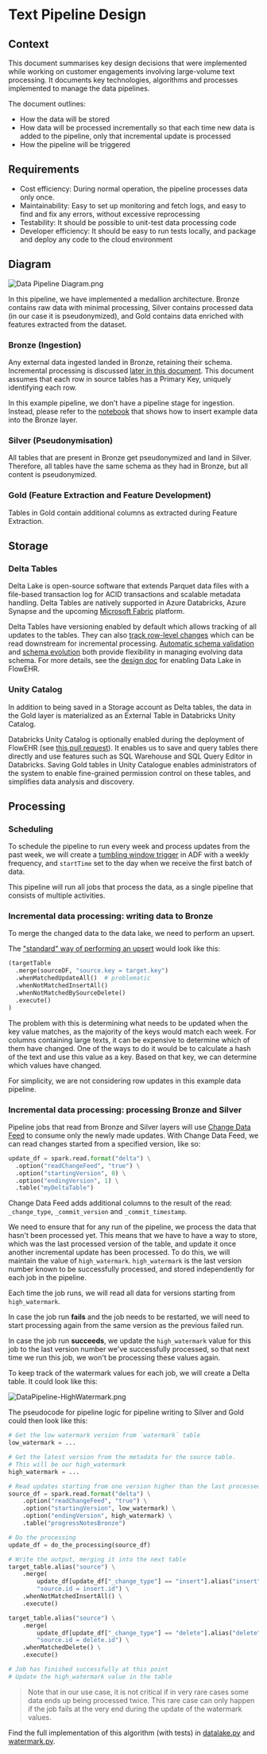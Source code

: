 # Text Pipeline Design

## Context

This document summarises key design decisions that were implemented while working on customer engagements involving large-volume text processing. It documents key technologies, algorithms and processes implemented to manage the data pipelines.

The document outlines:
- How the data will be stored
- How data will be processed incrementally so that each time new data is added to the pipeline, only that incremental update is processed
- How the pipeline will be triggered

## Requirements

- Cost efficiency: During normal operation, the pipeline processes data only once.
- Maintainability: Easy to set up monitoring and fetch logs, and easy to find and fix any errors, without excessive reprocessing
- Testability: It should be possible to unit-test data processing code
- Developer efficiency: It should be easy to run tests locally, and package and deploy any code to the cloud environment

## Diagram

![Data Pipeline Diagram.png](/assets/DataPipelineDiagram.png)

In this pipeline, we have implemented a medallion architecture. Bronze contains raw data with minimal processing, Silver contains processed data (in our case it is pseudonymized), and Gold contains data enriched with features extracted from the dataset.

### Bronze (Ingestion)

Any external data ingested landed in Bronze, retaining their schema.
Incremental processing is discussed [later in this document](#incremental-data-processing-bronze).
This document assumes that each row in source tables has a Primary Key, uniquely identifying each row.

In this example pipeline, we don't have a pipeline stage for ingestion. Instead, please refer to the [notebook](./Demo.ipynb) that shows how to insert example data into the Bronze layer.

### Silver (Pseudonymisation)

All tables that are present in Bronze get pseudonymized and land in Silver. Therefore, all tables have the same schema as they had in Bronze, but all content is pseudonymized.

### Gold (Feature Extraction and Feature Development)

Tables in Gold contain additional columns as extracted during Feature Extraction.

## Storage

### Delta Tables

Delta Lake is open-source software that extends Parquet data files with a file-based transaction log for ACID transactions and scalable metadata handling. Delta Tables are natively supported in Azure Databricks, Azure Synapse and the upcoming [Microsoft Fabric](https://learn.microsoft.com/en-us/fabric/get-started/microsoft-fabric-overview) platform.

Delta Tables have versioning enabled by default which allows tracking of all updates to the tables. They can also [track row-level changes](https://learn.microsoft.com/en-us/azure/databricks/delta/delta-change-data-feed) which can be read downstream for incremental processing. [Automatic schema validation](https://learn.microsoft.com/en-us/azure/databricks/delta/schema-validation) and [schema evolution](https://docs.databricks.com/delta/update-schema.html) both provide flexibility in managing evolving data schema. For more details, see the [design doc](https://github.com/UCLH-Foundry/Garden-Path/blob/main/designs/data-lake.md) for enabling Data Lake in FlowEHR.

### Unity Catalog 

In addition to being saved in a Storage account as Delta tables, the data in the Gold layer is materialized as an External Table in Databricks Unity Catalog.

Databricks Unity Catalog is optionally enabled during the deployment of FlowEHR (see [this pull request](https://github.com/UCLH-Foundry/FlowEHR/pull/326)). It enables us to save and query tables there directly and use features such as SQL Warehouse and SQL Query Editor in Databricks. Saving Gold tables in Unity Catalogue enables administrators of the system to enable fine-grained permission control on these tables, and simplifies data analysis and discovery.

## Processing

### Scheduling

To schedule the pipeline to run every week and process updates from the past week, we will create a [tumbling window trigger](https://learn.microsoft.com/en-us/azure/data-factory/how-to-create-tumbling-window-trigger) in ADF with a weekly frequency, and `startTime` set to the day when we receive the first batch of data.

This pipeline will run all jobs that process the data, as a single pipeline that consists of multiple activities.

### Incremental data processing: writing data to Bronze

To merge the changed data to the data lake, we need to perform an upsert.

The ["standard" way of performing an upsert](https://learn.microsoft.com/en-us/azure/databricks/delta/merge#python-1) would look like this:

```python
(targetTable
  .merge(sourceDF, "source.key = target.key")
  .whenMatchedUpdateAll()  # problematic
  .whenNotMatchedInsertAll()
  .whenNotMatchedBySourceDelete()
  .execute()
)
```

The problem with this is determining what needs to be updated when the key value matches, as the majority of the keys would match each week. For columns containing large texts, it can be expensive to determine which of them have changed. One of the ways to do it would be to calculate a hash of the text and use this value as a key. Based on that key, we can determine which values have changed.

For simplicity, we are not considering row updates in this example data pipeline.

### Incremental data processing: processing Bronze and Silver

Pipeline jobs that read from Bronze and Silver layers will use [Change Data Feed](https://learn.microsoft.com/en-us/azure/databricks/delta/delta-change-data-feed) to consume only the newly made updates. With Change Data Feed, we can read changes started from a specified version, like so: 

```python
update_df = spark.read.format("delta") \
  .option("readChangeFeed", "true") \
  .option("startingVersion", 0) \
  .option("endingVersion", 1) \
  .table("myDeltaTable")
```

Change Data Feed adds additional columns to the result of the read: `_change_type`, `_commit_version` and `_commit_timestamp`.

We need to ensure that for any run of the pipeline, we process the data that hasn't been processed yet. This means that we have to have a way to store, which was the last processed version of the table, and update it once another incremental update has been processed. To do this, we will maintain the value of `high_watermark`. `high_watermark` is the last version number known to be successfully processed, and stored independently for each job in the pipeline.

Each time the job runs, we will read all data for versions starting from `high_watermark`.

In case the job run **fails** and the job needs to be restarted, we will need to start processing again from the same version as the previous failed run.

In case the job run **succeeds**, we update the `high_watermark` value for this job to the last version number we've successfully processed, so that next time we run this job, we won't be processing these values again.

To keep track of the watermark values for each job, we will create a Delta table. It could look like this:

![DataPipeline-HighWatermark.png](/assets/DataPipeline-HighWatermark.png)

The pseudocode for pipeline logic for pipeline writing to Silver and Gold could then look like this:

```python
# Get the low watermark version from `watermark` table
low_watermark = ...

# Get the latest version from the metadata for the source table.
# This will be our high_watermark
high_watermark = ...

# Read updates starting from one version higher than the last processed one
source_df = spark.read.format("delta") \
    .option("readChangeFeed", "true") \
    .option("startingVersion", low_watermark) \
    .option("endingVersion", high_watermark) \
    .table("progressNotesBronze")

# Do the processing
update_df = do_the_processing(source_df)

# Write the output, merging it into the next table
target_table.alias("source") \
    .merge(
        update_df[update_df["_change_type"] == "insert"].alias("insert"),
        "source.id = insert.id") \
    .whenNotMatchedInsertAll() \
    .execute()

target_table.alias("source") \
    .merge(
        update_df[update_df["_change_type"] == "delete"].alias("delete"),
        "source.id = delete.id") \
    .whenMatchedDelete() \
    .execute()

# Job has finished successfully at this point
# Update the high_watermark value in the table
```

> Note that in our use case, it is not critical if in very rare cases some data ends up being processed twice. This rare case can only happen if the job fails at the very end during the update of the watermark values.

Find the full implementation of this algorithm (with tests) in [datalake.py](./src/patient_notes/datalake.py) and [watermark.py](./src/patient_notes/watermark.py).
